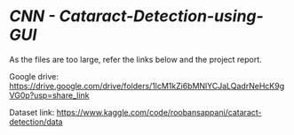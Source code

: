 # _CNN - Cataract-Detection-using-GUI_

As the files are too large, refer the links below and the project report.

Google drive: https://drive.google.com/drive/folders/1lcM1kZi6bMNlYCJaLQadrNeHcK9gVG0p?usp=share_link

Dataset link: https://www.kaggle.com/code/roobansappani/cataract-detection/data
